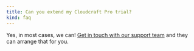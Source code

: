 ```yaml
---
title: Can you extend my Cloudcraft Pro trial?
kind: faq
---
```


Yes, in most cases, we can! [Get in touch with our support team][1] and they can arrange that for you.

[1]: https://app.cloudcraft.co/support
